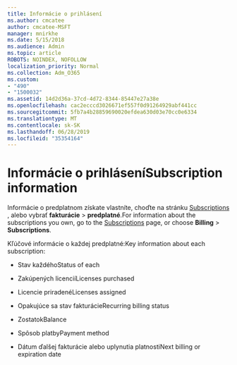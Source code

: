 ```yaml
---
title: Informácie o prihlásení
ms.author: cmcatee
author: cmcatee-MSFT
manager: mnirkhe
ms.date: 5/15/2018
ms.audience: Admin
ms.topic: article
ROBOTS: NOINDEX, NOFOLLOW
localization_priority: Normal
ms.collection: Adm_O365
ms.custom:
- "490"
- "1500032"
ms.assetid: 14d2d36a-37cd-4d72-8344-85447e27a38e
ms.openlocfilehash: cac2ecccd3026671ef557f0d91264929abf441cc
ms.sourcegitcommit: 5fb7a4b28859690020efdea630d03e70cc0e6334
ms.translationtype: MT
ms.contentlocale: sk-SK
ms.lasthandoff: 06/28/2019
ms.locfileid: "35354164"
---
```

# <a name="subscription-information"></a><span data-ttu-id="c18e5-102">Informácie o prihlásení</span><span class="sxs-lookup"><span data-stu-id="c18e5-102">Subscription information</span></span>

<span data-ttu-id="c18e5-103">Informácie o predplatnom získate vlastníte, choďte na stránku [Subscriptions](https://go.microsoft.com/fwlink/p/?linkid=842054) , alebo vybrať **fakturácie** \> **predplatné**.</span><span class="sxs-lookup"><span data-stu-id="c18e5-103">For information about the subscriptions you own, go to the [Subscriptions](https://go.microsoft.com/fwlink/p/?linkid=842054) page, or choose **Billing** \> **Subscriptions**.</span></span>
  
<span data-ttu-id="c18e5-104">Kľúčové informácie o každej predplatné:</span><span class="sxs-lookup"><span data-stu-id="c18e5-104">Key information about each subscription:</span></span>
  
- <span data-ttu-id="c18e5-105">Stav každého</span><span class="sxs-lookup"><span data-stu-id="c18e5-105">Status of each</span></span>

- <span data-ttu-id="c18e5-106">Zakúpených licencií</span><span class="sxs-lookup"><span data-stu-id="c18e5-106">Licenses purchased</span></span>

- <span data-ttu-id="c18e5-107">Licencie priradené</span><span class="sxs-lookup"><span data-stu-id="c18e5-107">Licenses assigned</span></span>

- <span data-ttu-id="c18e5-108">Opakujúce sa stav fakturácie</span><span class="sxs-lookup"><span data-stu-id="c18e5-108">Recurring billing status</span></span>

- <span data-ttu-id="c18e5-109">Zostatok</span><span class="sxs-lookup"><span data-stu-id="c18e5-109">Balance</span></span>

- <span data-ttu-id="c18e5-110">Spôsob platby</span><span class="sxs-lookup"><span data-stu-id="c18e5-110">Payment method</span></span>

- <span data-ttu-id="c18e5-111">Dátum ďalšej fakturácie alebo uplynutia platnosti</span><span class="sxs-lookup"><span data-stu-id="c18e5-111">Next billing or expiration date</span></span>
